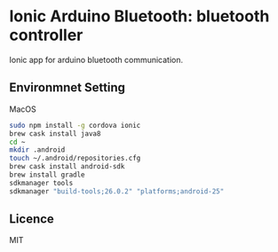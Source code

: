 # Ionic Arduino Bluetooth: bluetooth controller

Ionic app for arduino bluetooth communication.

## Environmnet Setting

MacOS

```sh
sudo npm install -g cordova ionic
brew cask install java8
cd ~
mkdir .android
touch ~/.android/repositories.cfg
brew cask install android-sdk
brew install gradle
sdkmanager tools
sdkmanager "build-tools;26.0.2" "platforms;android-25"
```

## Licence

MIT
